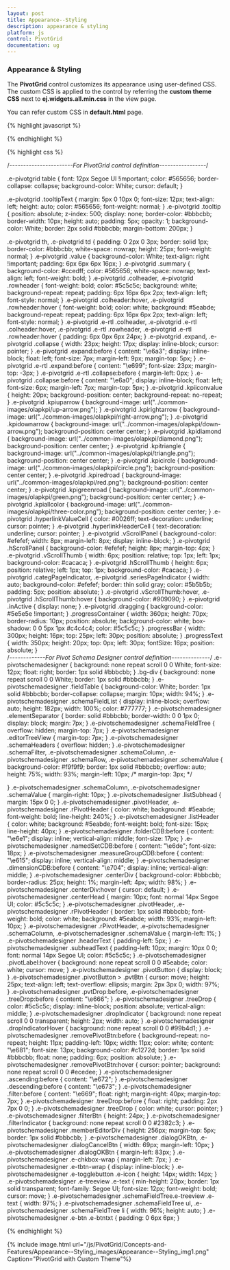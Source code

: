 ```yaml
---
layout: post
title: Appearance--Styling
description: appearance & styling
platform: js
control: PivotGrid
documentation: ug
---
```


### Appearance & Styling

The **PivotGrid** control customizes its appearance using user-defined CSS. The custom CSS is applied to the control by referring the **custom theme CSS** next to **ej.widgets.all.min.css** in the view page.

You can refer custom CSS in **default.html** page.


{% highlight javascript %}

<head>
<title>PivotGrid Custom theme</title>
     <link href="../themes/default-theme/ej.widgets.all.min.css" rel="stylesheet" type="text/css" />
     <link href="custom-theme**/ej.custom-theme.css**" rel="stylesheet" type="text/css" />
</head> 


{% endhighlight %}



{% highlight css %}


/*-----------------------For PivotGrid control definition-----------------*/

.e-pivotgrid table {
  font: 12px Segoe UI !important;
  color: #565656;
  border-collapse: collapse;
  background-color: White;
  cursor: default;
}

.e-pivotgrid .tooltipText {
  margin: 5px 0 10px 0;
  font-size: 12px;
  text-align: left;
  height: auto;
  color: #565656;
  font-weight: normal;
}
.e-pivotgrid .tooltip {
  position: absolute;
  z-index: 500;
  display: none;
  border-color: #bbbcbb;
  border-width: 10px;
  height: auto;
  padding: 5px;
  opacity: 1;
  background-color: White;
  border: 2px solid #bbbcbb;
  margin-bottom: 200px;
}

.e-pivotgrid th,
.e-pivotgrid td {
  padding: 0 2px 0 3px;
  border: solid 1px;
  border-color: #bbbcbb;
  white-space: nowrap;
  height: 25px;
  font-weight: normal;
}
.e-pivotgrid .value {
  background-color: White;
  text-align: right !important;
  padding: 6px 6px 6px 16px;
}
.e-pivotgrid .summary {
  background-color: #ccedff;
  color: #565656;
  white-space: nowrap;
  text-align: left;
  font-weight: bold;
}
.e-pivotgrid .colheader,
.e-pivotgrid .rowheader {
  font-weight: bold;
  color: #5c5c5c;
  background: white;
  background-repeat: repeat;
  padding: 6px 16px 6px 2px;
  text-align: left;
  font-style: normal;
}
.e-pivotgrid .colheader:hover,
.e-pivotgrid .rowheader:hover {
  font-weight: bold;
  color: white;
  background: #5eabde;
  background-repeat: repeat;
  padding: 6px 16px 6px 2px;
  text-align: left;
  font-style: normal;
}
.e-pivotgrid .e-rtl .colheader,
.e-pivotgrid .e-rtl .colheader:hover,
.e-pivotgrid .e-rtl .rowheader,
.e-pivotgrid .e-rtl .rowheader:hover {
  padding: 6px 0px 6px 24px;
}
.e-pivotgrid .expand,
.e-pivotgrid .collapse {
  width: 23px;
  height: 17px;
  display: inline-block;
  cursor: pointer;
}
.e-pivotgrid .expand:before {
  content: "\e6a3";
  display: inline-block;
  float: left;
  font-size: 7px;
  margin-left: 9px;
  margin-top: 5px;
}
.e-pivotgrid .e-rtl .expand:before {
  content: "\e699";
  font-size: 23px;
  margin-top: -3px;
}
.e-pivotgrid .e-rtl .collapse:before {
  margin-left: 0px;
}
.e-pivotgrid .collapse:before {
  content: "\e6a0";
  display: inline-block;
  float: left;
  font-size: 6px;
  margin-left: 7px;
  margin-top: 5px;
}
.e-pivotgrid .kpiiconvalue {
  height: 20px;
  background-position: center;
  background-repeat: no-repeat;
}
.e-pivotgrid .kpiuparrow {
  background-image: url("../common-images/olapkpi/up-arrow.png");
}
.e-pivotgrid .kpirightarrow {
  background-image: url("../common-images/olapkpi/right-arrow.png");
}
.e-pivotgrid .kpidownarrow {
  background-image: url("../common-images/olapkpi/down-arrow.png");
  background-position: center center;
}
.e-pivotgrid .kpidiamond {
  background-image: url("../common-images/olapkpi/diamond.png");
  background-position: center center;
}
.e-pivotgrid .kpitriangle {
  background-image: url("../common-images/olapkpi/triangle.png");
  background-position: center center;
}
.e-pivotgrid .kpicircle {
  background-image: url("../common-images/olapkpi/circle.png");
  background-position: center center;
}
.e-pivotgrid .kpiredroad {
  background-image: url("../common-images/olapkpi/red.png");
  background-position: center center;
}
.e-pivotgrid .kpigreenroad {
  background-image: url("../common-images/olapkpi/green.png");
  background-position: center center;
}
.e-pivotgrid .kpiallcolor {
  background-image: url("../common-images/olapkpi/three-color.png");
  background-position: center center;
}
.e-pivotgrid .hyperlinkValueCell {
  color: #0026ff;
  text-decoration: underline;
  cursor: pointer;
}
.e-pivotgrid .hyperlinkHeaderCell {
  text-decoration: underline;
  cursor: pointer;
}
.e-pivotgrid .vScrollPanel {
  background-color: #efefef;
  width: 8px;
  margin-left: 8px;
  display: inline-block;
}
.e-pivotgrid .hScrollPanel {
  background-color: #efefef;
  height: 8px;
  margin-top: 4px;
}
.e-pivotgrid .vScrollThumb {
  width: 6px;
  position: relative;
  top: 1px;
  left: 1px;
  background-color: #cacaca;
}
.e-pivotgrid .hScrollThumb {
  height: 6px;
  position: relative;
  left: 1px;
  top: 1px;
  background-color: #cacaca;
}
.e-pivotgrid .categPageIndicator,
.e-pivotgrid .seriesPageIndicator {
  width: auto;
  background-color: #efefef;
  border: thin solid gray;
  color: #5b5b5b;
  padding: 5px;
  position: absolute;
}
.e-pivotgrid .vScrollThumb:hover,
.e-pivotgrid .hScrollThumb:hover {
  background-color: #909090;
}
.e-pivotgrid .inActive {
  display: none;
}
.e-pivotgrid .dragging {
  background-color: #5e5e5e !important;
}
.progressContainer {
  width: 360px;
  height: 70px;
  border-radius: 10px;
  position: absolute;
  background-color: white;
  box-shadow: 0 0 5px 1px #c4c4c4;
  color: #5c5c5c;
}
.progressBar {
  width: 300px;
  height: 16px;
  top: 25px;
  left: 30px;
  position: absolute;
}
.progressText {
  width: 350px;
  height: 20px;
  top: 0px;
  left: 30px;
  fontSize: 16px;
  position: absolute;
}  
/*-------------For Pivot Schema Designer control definition--------------*/
.e-pivotschemadesigner {
  background: none repeat scroll 0 0 White;
  font-size: 12px;
  float: right;
  border: 1px solid #bbbcbb;
}
.bg-div {
  background: none repeat scroll 0 0 White;
  border: 1px solid #bbbcbb;
}
.e-pivotschemadesigner .fieldTable {
  background-color: White;
  border: 1px solid #bbbcbb;
  border-collapse: collapse;
  margin: 10px;
  width: 94%;
}
.e-pivotschemadesigner .schemaFieldList {
  display: inline-block;
  overflow: auto;
  height: 182px;
  width: 100%;
  color: #777777;
}
.e-pivotschemadesigner .elementSeparator {
  border: solid #bbbcbb;
  border-width: 0 0 1px 0;
  display: block;
  margin: 7px;
}
.e-pivotschemadesigner .schemaFieldTree {
  overflow: hidden;
  margin-top: 7px;
}
.e-pivotschemadesigner .editorTreeView {
  margin-top: 7px;
}
.e-pivotschemadesigner .schemaHeaders {
  overflow: hidden;
}
.e-pivotschemadesigner .schemaFilter,
.e-pivotschemadesigner .schemaColumn,
.e-pivotschemadesigner .schemaRow,
.e-pivotschemadesigner .schemaValue {
  background-color: #f9f9f9;
  border: 1px solid #bbbcbb;
  overflow: auto;
  height: 75%;
  width: 93%;
  margin-left: 10px;
  /* margin-top: 3px; */

}
.e-pivotschemadesigner .schemaColumn,
.e-pivotschemadesigner .schemaValue {
  margin-right: 10px;
}
.e-pivotschemadesigner .listSubhead {
  margin: 15px 0 0;
}
.e-pivotschemadesigner .pivotHeader,
.e-pivotschemadesigner .rPivotHeader {
  color: white;
  background: #5eabde;
  font-weight: bold;
  line-height: 240%;
}
.e-pivotschemadesigner .listHeader {
  color: white;
  background: #5eabde;
  font-weight: bold;
  font-size: 15px;
  line-height: 40px;
}
.e-pivotschemadesigner .folderCDB:before {
  content: "\e6e1";
  display: inline;
  vertical-align: middle;
  font-size: 17px;
}
.e-pivotschemadesigner .namedSetCDB:before {
  content: "\e6de";
  font-size: 18px;
}
.e-pivotschemadesigner .measureGroupCDB:before {
  content: "\e615";
  display: inline;
  vertical-align: middle;
}
.e-pivotschemadesigner .dimensionCDB:before {
  content: "\e704";
  display: inline;
  vertical-align: middle;
}
.e-pivotschemadesigner .centerDiv {
  background-color: #bbbcbb;
  border-radius: 25px;
  height: 1%;
  margin-left: 4px;
  width: 98%;
}
.e-pivotschemadesigner .centerDiv:hover {
  cursor: default;
}
.e-pivotschemadesigner .centerHead {
  margin: 10px;
  font: normal 14px Segoe UI;
  color: #5c5c5c;
}
.e-pivotschemadesigner .pivotHeader,
.e-pivotschemadesigner .rPivotHeader {
  border: 1px solid #bbbcbb;
  font-weight: bold;
  color: white;
  background: #5eabde;
  width: 93%;
  margin-left: 10px;
}
.e-pivotschemadesigner .rPivotHeader,
.e-pivotschemadesigner .schemaColumn,
.e-pivotschemadesigner .schemaValue {
  margin-left: 1%;
}
.e-pivotschemadesigner .headerText {
  padding-left: 5px;
}
.e-pivotschemadesigner .subheadText {
  padding-left: 10px;
  margin: 10px 0 0;
  font: normal 14px Segoe UI;
  color: #5c5c5c;
}
.e-pivotschemadesigner .pivotLabel:hover {
  background: none repeat scroll 0 0 #5eabde;
  color: white;
  cursor: move;
}
.e-pivotschemadesigner .pivotButton {
  display: block;
}
.e-pivotschemadesigner .pivotButton > .pvtBtn {
  cursor: move;
  height: 25px;
  text-align: left;
  text-overflow: ellipsis;
  margin: 2px 3px 0;
  width: 97%;
}
.e-pivotschemadesigner .pvtDrop:before,
.e-pivotschemadesigner .treeDrop:before {
  content: "\e666";
}
.e-pivotschemadesigner .treeDrop {
  color: #5c5c5c;
  display: inline-block;
  position: absolute;
  vertical-align: middle;
}
.e-pivotschemadesigner .dropIndicator {
  background: none repeat scroll 0 0 transparent;
  height: 2px;
  width: auto;
}
.e-pivotschemadesigner .dropIndicatorHover {
  background: none repeat scroll 0 0 #99b4d1;
}
.e-pivotschemadesigner .removePivotBtn:before {
  background-repeat: no-repeat;
  height: 11px;
  padding-left: 10px;
  width: 11px;
  color: white;
  content: "\e681";
  font-size: 13px;
  background-color: #c1272d;
  border: 1px solid #bbbcbb;
  float: none;
  padding: 6px;
  position: absolute;
}
.e-pivotschemadesigner .removePivotBtn:hover {
  cursor: pointer;
  background: none repeat scroll 0 0 #ecedee;
}
.e-pivotschemadesigner .ascending:before {
  content: "\e672";
}
.e-pivotschemadesigner .descending:before {
  content: "\e673";
}
.e-pivotschemadesigner .filter:before {
  content: "\e669";
  float: right;
  margin-right: 40px;
  margin-top: 7px;
}
.e-pivotschemadesigner .treeDrop:before {
  float: right;
  padding: 2px 7px 0 0;
}
.e-pivotschemadesigner .treeDrop {
  color: white;
  cursor: pointer;
}
.e-pivotschemadesigner .filterBtn {
  height: 24px;
}
.e-pivotschemadesigner .filterIndicator {
  background: none repeat scroll 0 0 #2382c3;
}
.e-pivotschemadesigner .memberEditorDiv {
  height: 256px;
  margin-top: 5px;
  border: 1px solid #bbbcbb;
}
.e-pivotschemadesigner .dialogOKBtn,
.e-pivotschemadesigner .dialogCancelBtn {
  width: 69px;
  margin-left: 10px;
}
.e-pivotschemadesigner .dialogOKBtn {
  margin-left: 83px;
}
.e-pivotschemadesigner .e-chkbox-wrap {
  margin-left: 7px;
}
.e-pivotschemadesigner .e-tbtn-wrap {
  display: inline-block;
}
.e-pivotschemadesigner .e-togglebutton .e-icon {
  height: 14px;
  width: 14px;
}
.e-pivotschemadesigner .e-treeview .e-text {
  min-height: 20px;
  border: 1px solid transparent;
  font-family: Segoe UI;
  font-size: 12px;
  font-weight: bold;
  cursor: move;
}
.e-pivotschemadesigner .schemaFieldTree.e-treeview .e-text {
  width: 97%;
}
.e-pivotschemadesigner .schemaFieldTree ul,
.e-pivotschemadesigner .schemaFieldTree li {
  width: 96%;
  height: auto;
}
.e-pivotschemadesigner .e-btn .e-btntxt {
  padding: 0 6px 6px;
}


{% endhighlight %}

{% include image.html url="/js/PivotGrid/Concepts-and-Features/Appearance--Styling_images/Appearance--Styling_img1.png" Caption="PivotGrid with Custom Theme"%}

